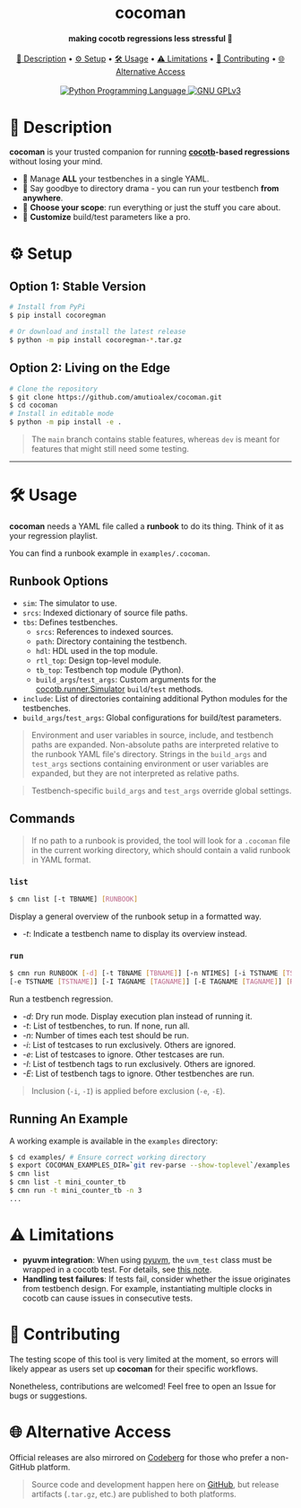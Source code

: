 <h1 align="center">cocoman</h1>
<h4 align="center">making cocotb regressions less stressful 🚀</h4>

<p align="center">
  <a href="#description">📜 Description</a> •
  <a href="#setup">⚙️ Setup</a> •
  <a href="#usage">🛠️ Usage</a> •
  <a href="#limitations">⚠️ Limitations</a> •
  <a href="#contributing">🤝 Contributing</a> •
  <a href="#alternative-access">🌐 Alternative Access </a>
  <br>
  <br>
  <a href="https://www.python.org/">
    <img src="https://img.shields.io/badge/Python-3776AB?logo=python&logoColor=fff"
         alt="Python Programming Language">
  </a>
  <a href="/LICENSE">
    <img src="https://img.shields.io/badge/License-GPLv3-blue.svg"
         alt="GNU GPLv3">
  </a>
</p>

# 📜 Description <a id="description"></a>

**cocoman** is your trusted companion for running **[cocotb](https://github.com/cocotb/cocotb)-based regressions**
without losing your mind.
- 🧩 Manage **ALL** your testbenches in a single YAML.
- 📂 Say goodbye to directory drama - you can run your testbench **from anywhere**.
- 🎯 **Choose your scope**: run everything or just the stuff you care about.
- 🔧 **Customize** build/test parameters like a pro.

# ⚙️ Setup <a id="setup"></a>
## Option 1: Stable Version

```bash
# Install from PyPi
$ pip install cocoregman

# Or download and install the latest release
$ python -m pip install cocoregman-*.tar.gz
```

## Option 2: Living on the Edge

```bash
# Clone the repository
$ git clone https://github.com/amutioalex/cocoman.git
$ cd cocoman
# Install in editable mode
$ python -m pip install -e .
```

> The `main` branch contains stable features, whereas `dev` is meant for features that
> might still need some testing.

---

# 🛠️ Usage <a id="usage"></a>

**cocoman** needs a YAML file called a **runbook** to do its thing. Think of it as your
regression playlist.

You can find a runbook example in `examples/.cocoman`.

## Runbook Options

- `sim`: The simulator to use.
- `srcs`: Indexed dictionary of source file paths.
- `tbs`: Defines testbenches.
  - `srcs`: References to indexed sources.
  - `path`: Directory containing the testbench.
  - `hdl`: HDL used in the top module.
  - `rtl_top`: Design top-level module.
  - `tb_top`: Testbench top module (Python).
  - `build_args`/`test_args`: Custom arguments for the
    [cocotb.runner.Simulator](https://docs.cocotb.org/en/stable/library_reference.html#python-test-runner)
    `build`/`test` methods.
- `include`: List of directories containing additional Python modules for the 
  testbenches.
- `build_args`/`test_args`: Global configurations for build/test parameters.

> Environment and user variables in source, include, and testbench paths are expanded.
> Non-absolute paths are interpreted relative to the runbook YAML file's directory.
> Strings in the `build_args` and `test_args` sections containing environment or user
> variables are expanded, but they are not interpreted as relative paths.

> Testbench-specific `build_args` and `test_args` override global settings.

## Commands

> If no path to a runbook is provided, the tool will look for a `.cocoman` file in the
> current working directory, which should contain a valid runbook in YAML format.

### `list`

```bash
$ cmn list [-t TBNAME] [RUNBOOK]
```
Display a general overview of the runbook setup in a formatted way.
- *-t*: Indicate a testbench name to display its overview instead.

### `run`

```bash
$ cmn run RUNBOOK [-d] [-t TBNAME [TBNAME]] [-n NTIMES] [-i TSTNAME [TSTNAME]]
[-e TSTNAME [TSTNAME]] [-I TAGNAME [TAGNAME]] [-E TAGNAME [TAGNAME]] [RUNBOOK]
```
Run a testbench regression.
- *-d*: Dry run mode. Display execution plan instead of running it.
- *-t*: List of testbenches, to run. If none, run all.
- *-n*: Number of times each test should be run.
- *-i*: List of testcases to run exclusively. Others are ignored.
- *-e*: List of testcases to ignore. Other testcases are run.
- *-I*: List of testbench tags to run exclusively. Others are ignored.
- *-E*: List of testbench tags to ignore. Other testbenches are run.

> Inclusion (`-i`, `-I`) is applied before exclusion (`-e`, `-E`).

## Running An Example

A working example is available in the `examples` directory:
```bash
$ cd examples/ # Ensure correct working directory
$ export COCOMAN_EXAMPLES_DIR=`git rev-parse --show-toplevel`/examples
$ cmn list
$ cmn list -t mini_counter_tb
$ cmn run -t mini_counter_tb -n 3
...
```

# ⚠️ Limitations <a id="limitations"></a>

- **pyuvm integration**: When using [pyuvm](https://github.com/pyuvm/pyuvm), the
  `uvm_test` class must be wrapped in a cocotb test. For details, see
  [this note](https://github.com/pyuvm/pyuvm/releases/tag/2.9.0).
- **Handling test failures**: If tests fail, consider whether the issue originates from
  testbench design. For example, instantiating multiple clocks in cocotb can cause issues
  in consecutive tests.

# 🤝 Contributing <a id="contributing"></a>

The testing scope of this tool is very limited at the moment, so errors will likely
appear as users set up **cocoman** for their specific workflows.

Nonetheless, contributions are welcomed! Feel free to open an Issue for bugs or
suggestions.

# 🌐 Alternative Access <a id="alternative-access"></a>

Official releases are also mirrored on
[Codeberg](https://codeberg.org/amutioalex/cocoman/releases) for those who prefer a
non-GitHub platform.

> Source code and development happen here on [GitHub](https://github.com/amutioalex/cocoman), 
> but release artifacts (`.tar.gz`, etc.) are published to both platforms.
